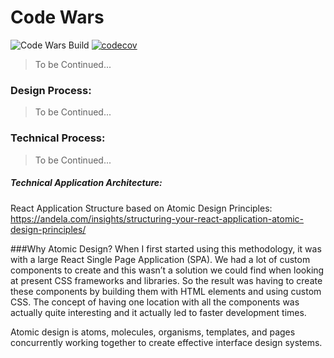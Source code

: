 # Code Wars 
![Code Wars Build](https://github.com/ShaneCreedon/Code-Wars/workflows/Code%20Wars%20Build/badge.svg?branch=master)
 [![codecov](https://codecov.io/gh/ShaneCreedon/Code-Wars/branch/master/graph/badge.svg)](https://codecov.io/gh/ShaneCreedon/Code-Wars)
> To be Continued... 

### Design Process:
> To be Continued...

### Technical Process:
> To be Continued...

##### Technical Application Architecture:
React Application Structure based on Atomic Design Principles: 
https://andela.com/insights/structuring-your-react-application-atomic-design-principles/

###Why Atomic Design?
When I first started using this methodology, it was with a large React Single Page Application (SPA). 
We had a lot of custom components to create and this wasn’t a solution we could find when looking at present CSS
frameworks and libraries. So the result was having to create these components by building them with HTML elements
and using custom CSS. The concept of having one location with all the components was actually quite
interesting and it actually led to faster development times.

Atomic design is atoms, molecules, organisms, templates, and pages concurrently working together to create 
effective interface design systems.
